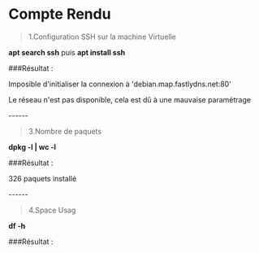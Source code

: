 # Compte Rendu

>1.Configuration SSH sur la machine Virtuelle

**apt search ssh** puis **apt install ssh**  

###Résultat : 

Imposible d'initialiser la connexion à 'debian.map.fastlydns.net:80'

Le réseau n'est pas disponible, cela est dû à une mauvaise paramétrage

\------

>3.Nombre de paquets

**dpkg -l | wc -l**

###Résultat : 

326 paquets installé 

\------

>4.Space Usag

**df -h**

###Résultat :


